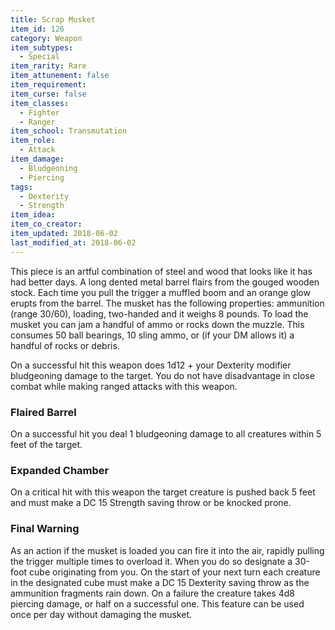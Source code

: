 ```yaml
---
title: Scrap Musket
item_id: 126
category: Weapon
item_subtypes:
  - Special
item_rarity: Rare
item_attunement: false
item_requirement:
item_curse: false
item_classes:
  - Fighter
  - Ranger
item_school: Transmutation
item_role:
  - Attack
item_damage:
  - Bludgeoning
  - Piercing
tags:
  - Dexterity
  - Strength
item_idea:
item_co_creator:
item_updated: 2018-06-02
last_modified_at: 2018-06-02
---
```


This piece is an artful combination of steel and wood that looks like it has had better days. A long dented metal barrel flairs from the gouged wooden stock. Each time you pull the trigger a muffled boom and an orange glow erupts from the barrel. The musket has the following properties: ammunition (range 30/60), loading, two-handed and it weighs 8 pounds. To load the musket you can jam a handful of ammo or rocks down the muzzle. This consumes 50 ball bearings, 10 sling ammo, or (if your DM allows it) a handful of rocks or debris.

On a successful hit this weapon does 1d12 + your Dexterity modifier bludgeoning damage to the target. You do not have disadvantage in close combat while making ranged attacks with this weapon.

### Flaired Barrel
On a successful hit you deal 1 bludgeoning damage to all creatures within 5 feet of the target.

### Expanded Chamber
On a critical hit with this weapon the target creature is pushed back 5 feet and must make a DC 15 Strength saving throw or be knocked prone.

### Final Warning
As an action if the musket is loaded you can fire it into the air, rapidly pulling the trigger multiple times to overload it. When you do so designate a 30-foot cube originating from you. On the start of your next turn each creature in the designated cube must make a DC 15 Dexterity saving throw as the ammunition fragments rain down. On a failure the creature takes 4d8 piercing damage, or half on a successful one.
This feature can be used once per day without damaging the musket.
